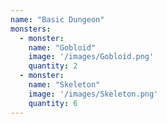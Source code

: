 ```yaml
---
name: "Basic Dungeon"
monsters:
  - monster:
    name: "Gobloid"
    image: '/images/Gobloid.png'
    quantity: 2
  - monster:
    name: "Skeleton"
    image: '/images/Skeleton.png'
    quantity: 6
---
```

